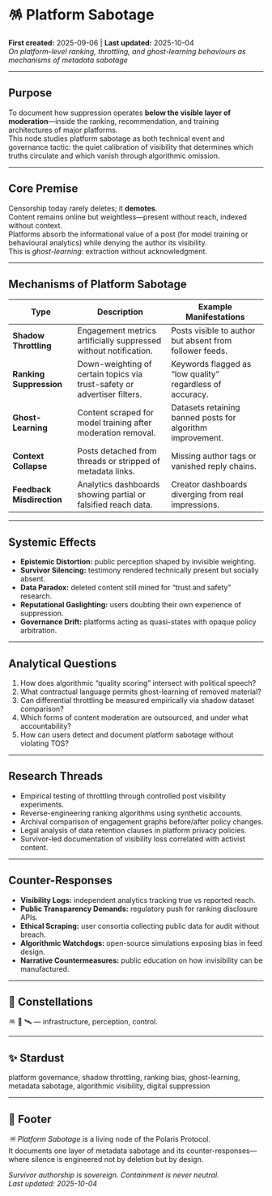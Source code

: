 # 🪅 Platform Sabotage  
**First created:** 2025-09-06  |  **Last updated:** 2025-10-04  
*On platform-level ranking, throttling, and ghost-learning behaviours as mechanisms of metadata sabotage*

---

## Purpose
To document how suppression operates **below the visible layer of moderation**—inside the ranking, recommendation, and training architectures of major platforms.  
This node studies platform sabotage as both technical event and governance tactic: the quiet calibration of visibility that determines which truths circulate and which vanish through algorithmic omission.

---

## Core Premise
Censorship today rarely deletes; it **demotes**.  
Content remains online but weightless—present without reach, indexed without context.  
Platforms absorb the informational value of a post (for model training or behavioural analytics) while denying the author its visibility.  
This is *ghost-learning*: extraction without acknowledgment.

---

## Mechanisms of Platform Sabotage
| Type | Description | Example Manifestations |
|------|--------------|------------------------|
| **Shadow Throttling** | Engagement metrics artificially suppressed without notification. | Posts visible to author but absent from follower feeds. |
| **Ranking Suppression** | Down-weighting of certain topics via trust-safety or advertiser filters. | Keywords flagged as “low quality” regardless of accuracy. |
| **Ghost-Learning** | Content scraped for model training after moderation removal. | Datasets retaining banned posts for algorithm improvement. |
| **Context Collapse** | Posts detached from threads or stripped of metadata links. | Missing author tags or vanished reply chains. |
| **Feedback Misdirection** | Analytics dashboards showing partial or falsified reach data. | Creator dashboards diverging from real impressions. |

---

## Systemic Effects
- **Epistemic Distortion:** public perception shaped by invisible weighting.  
- **Survivor Silencing:** testimony rendered technically present but socially absent.  
- **Data Paradox:** deleted content still mined for “trust and safety” research.  
- **Reputational Gaslighting:** users doubting their own experience of suppression.  
- **Governance Drift:** platforms acting as quasi-states with opaque policy arbitration.  

---

## Analytical Questions
1. How does algorithmic “quality scoring” intersect with political speech?  
2. What contractual language permits ghost-learning of removed material?  
3. Can differential throttling be measured empirically via shadow dataset comparison?  
4. Which forms of content moderation are outsourced, and under what accountability?  
5. How can users detect and document platform sabotage without violating TOS?  

---

## Research Threads
- Empirical testing of throttling through controlled post visibility experiments.  
- Reverse-engineering ranking algorithms using synthetic accounts.  
- Archival comparison of engagement graphs before/after policy changes.  
- Legal analysis of data retention clauses in platform privacy policies.  
- Survivor-led documentation of visibility loss correlated with activist content.  

---

## Counter-Responses
- **Visibility Logs:** independent analytics tracking true vs reported reach.  
- **Public Transparency Demands:** regulatory push for ranking disclosure APIs.  
- **Ethical Scraping:** user consortia collecting public data for audit without breach.  
- **Algorithmic Watchdogs:** open-source simulations exposing bias in feed design.  
- **Narrative Countermeasures:** public education on how invisibility can be manufactured.  

---

## 🌌 Constellations
🪅 🧿 🛰️ — infrastructure, perception, control.

---

## ✨ Stardust
platform governance, shadow throttling, ranking bias, ghost-learning, metadata sabotage, algorithmic visibility, digital suppression

---

## 🏮 Footer
*🪅 Platform Sabotage* is a living node of the Polaris Protocol.  
It documents one layer of metadata sabotage and its counter-responses—where silence is engineered not by deletion but by design. 

*Survivor authorship is sovereign. Containment is never neutral.*  
_Last updated: 2025-10-04_
